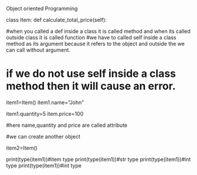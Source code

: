 Object oriented Programming

class Item:
def calculate_total_price(self):

#when you called a def inside a class it is called method and when its called outside class it is called function
#we have to called self inside a class method as its argument because it refers to the object and outside the we can call without argument.

# if we do not use self inside a class method then it will cause an error.

item1=Item()
item1.name="John"

item1.quantity=5
item.price=100

#here name,quantity and price are called attribute

#we can create another object

item2=Item()

print(type(item1))#item type
print(type(item1))#str type
print(type(item1))#int type
print(type(item1))#int type
